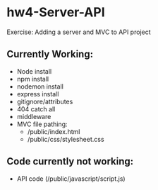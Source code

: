 # hw4-Server-API
Exercise: Adding a server and MVC to API project

## Currently Working:
* Node install
* npm install
* nodemon install
* express install
* gitignore/attributes
* 404 catch all
* middleware
* MVC file pathing: 
  * /public/index.html
  * /public/css/stylesheet.css
## Code currently not working:
* API code (/public/javascript/script.js)
